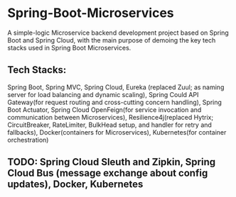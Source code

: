 # Spring-Boot-Microservices

A simple-logic Microservice backend development project based on Spring Boot and Spring Cloud, with the main purpose of demoing the key tech stacks used in Spring Boot Microservices.

## Tech Stacks:

Spring Boot, Spring MVC, Spring Cloud, Eureka (replaced Zuul; as naming server for load balancing and dynamic scaling), Spring Could API Gateway(for request routing and cross-cutting concern handling), Spring Boot Actuator, Spring Cloud OpenFeign(for service invocation and communication between Microservices), Resilience4j(replaced Hytrix; CircuitBreaker, RateLimiter, BulkHead setup, and handler for retry and fallbacks), Docker(containers for Microservices), Kubernetes(for container orchestration)

## TODO: Spring Cloud Sleuth and Zipkin, Spring Cloud Bus (message exchange about config updates), Docker, Kubernetes
